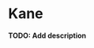 # Kane

**TODO: Add description**

<!-- ## Installation

If [available in Hex](https://hex.pm/docs/publish), the package can be installed as:

  1. Add murdoch to your list of dependencies in `mix.exs`:

        def deps do
          [{:kane, "~> 0.0.1"}]
        end

  2. Ensure murdoch is started before your application:

        def application do
          [applications: [:kane]]
        end
 -->
